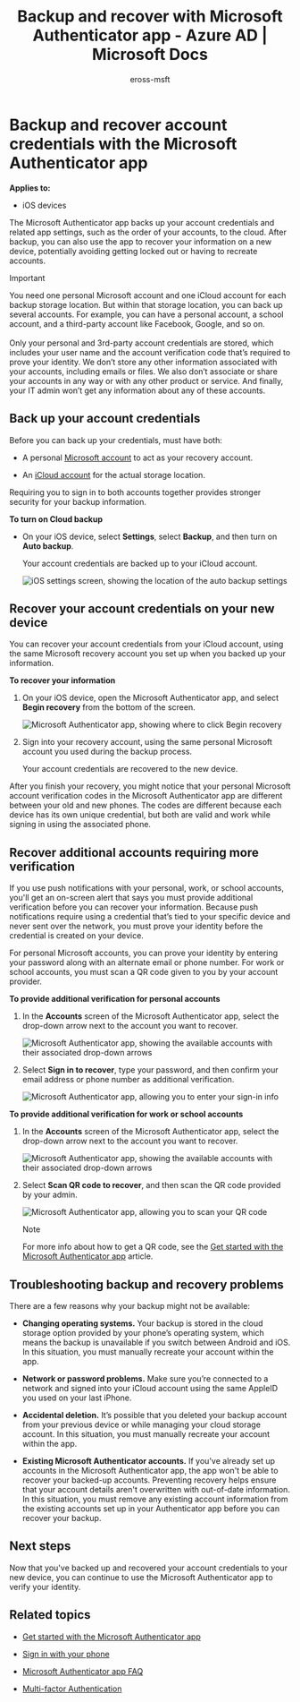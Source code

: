 ﻿---
title: Backup and recover with Microsoft Authenticator app - Azure AD | Microsoft Docs
description: Learn how to backup and recover your account credentials, using the Microsoft Authenticator app.
services: multi-factor-authentication
documentationcenter: ''
author: eross-msft
manager: mtillman
ms.service: multi-factor-authentication
ms.workload: identity
ms.tgt_pltfrm: na
ms.devlang: na
ms.topic: conceptual
ms.date: 03/28/2018
ms.author: lizross
ms.reviewer: olhaun
ms.custom: end-user
---

# Backup and recover account credentials with the Microsoft Authenticator app

**Applies to:**

- iOS devices

The Microsoft Authenticator app backs up your account credentials and related app settings, such as the order of your accounts, to the cloud. After backup, you can also use the app to recover your information on a new device, potentially avoiding getting locked out or having to recreate accounts.

>[!IMPORTANT]
> You need one personal Microsoft account and one iCloud account for each backup storage location. But within that storage location, you can back up several accounts. For example, you can have a personal account, a school account, and a third-party account like Facebook, Google, and so on.<br><br>Only your personal and 3rd-party account credentials are stored, which includes your user name and the account verification code that’s required to prove your identity. We don’t store any other information associated with your accounts, including emails or files. We also don’t associate or share your accounts in any way or with any other product or service. And finally, your IT admin won’t get any information about any of these accounts.

## Back up your account credentials
Before you can back up your credentials, must have both:

- A personal [Microsoft account](https://account.microsoft.com/account) to act as your recovery account.

- An [iCloud account](https://www.icloud.com/) for the actual storage location. 

Requiring you to sign in to both accounts together provides stronger security for your backup information.

**To turn on Cloud backup**
-	On your iOS device, select **Settings**, select **Backup**, and then turn on **Auto backup**.

    Your account credentials are backed up to your iCloud account.

    ![iOS settings screen, showing the location of the auto backup settings](./media/authenticator-app-backup-and-recovery/backup-and-recovery-turn-on.png)

## Recover your account credentials on your new device
You can recover your account credentials from your iCloud account, using the same Microsoft recovery account you set up when you backed up your information.

**To recover your information**
1.	On your iOS device, open the Microsoft Authenticator app, and select **Begin recovery** from the bottom of the screen.

    ![Microsoft Authenticator app, showing where to click Begin recovery](./media/authenticator-app-backup-and-recovery/backup-and-recovery-begin-recovery.png)

2.	Sign into your recovery account, using the same personal Microsoft account you used during the backup process.

    Your account credentials are recovered to the new device.

After you finish your recovery, you might notice that your personal Microsoft account verification codes in the Microsoft Authenticator app are different between your old and new phones. The codes are different because each device has its own unique credential, but both are valid and work while signing in using the associated phone.

## Recover additional accounts requiring more verification
If you use push notifications with your personal, work, or school accounts, you'll get an on-screen alert that says you must provide additional verification before you can recover your information. Because push notifications require using a credential that’s tied to your specific device and never sent over the network, you must prove your identity before the credential is created on your device.

For personal Microsoft accounts, you can prove your identity by entering your password along with an alternate email or phone number. For work or school accounts, you must scan a QR code given to you by your account provider.

**To provide additional verification for personal accounts**
1.	In the **Accounts** screen of the Microsoft Authenticator app, select the drop-down arrow next to the account you want to recover.

    ![Microsoft Authenticator app, showing the available accounts with their associated drop-down arrows](./media/authenticator-app-backup-and-recovery/backup-and-recovery-arrow.png)

2.	Select **Sign in to recover**, type your password, and then confirm your email address or phone number as additional verification.

    ![Microsoft Authenticator app, allowing you to enter your sign-in info](./media/authenticator-app-backup-and-recovery/backup-and-recovery-sign-in.png)

**To provide additional verification for work or school accounts**
1.	In the **Accounts** screen of the Microsoft Authenticator app, select the drop-down arrow next to the account you want to recover.

    ![Microsoft Authenticator app, showing the available accounts with their associated drop-down arrows](./media/authenticator-app-backup-and-recovery/backup-and-recovery-additonal-accts.png)

2.	Select **Scan QR code to recover**, and then scan the QR code provided by your admin.

    ![Microsoft Authenticator app, allowing you to scan your QR code](./media/authenticator-app-backup-and-recovery/backup-and-recovery-scan-qr-code.png)

    >[!NOTE]
    >For more info about how to get a QR code, see the [Get started with the Microsoft Authenticator app](https://docs.microsoft.com/en-us/azure/multi-factor-authentication/end-user/microsoft-authenticator-app-how-to) article.

## Troubleshooting backup and recovery problems
There are a few reasons why your backup might not be available:

-	**Changing operating systems.** Your backup is stored in the cloud storage option provided by your phone’s operating system, which means the backup is unavailable if you switch between Android and iOS. In this situation, you must manually recreate your account within the app.

-	**Network or password problems.** Make sure you’re connected to a network and signed into your iCloud account using the same AppleID you used on your last iPhone.

-	**Accidental deletion.** It’s possible that you deleted your backup account from your previous device or while managing your cloud storage account. In this situation, you must manually recreate your account within the app.

-	**Existing Microsoft Authenticator accounts.** 
 If you've already set up accounts in the Microsoft Authenticator app, the app won't be able to recover your backed-up accounts. Preventing recovery helps ensure that your account details aren't overwritten with out-of-date information. In this situation, you must remove any existing account information from the existing accounts set up in your Authenticator app before you can recover your backup.

## Next steps
Now that you've backed up and recovered your account credentials to your new device, you can continue to use the Microsoft Authenticator app to verify your identity.

## Related topics
- [Get started with the Microsoft Authenticator app](microsoft-authenticator-app-how-to.md)  

- [Sign in with your phone](microsoft-authenticator-app-phone-signin-faq.md)

- [Microsoft Authenticator app FAQ](microsoft-authenticator-app-faq.md)

- [Multi-factor Authentication](https://docs.microsoft.com/azure/multi-factor-authentication/)
